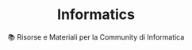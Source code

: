 ---
Type : "tags"
layout : "collections"
title: "Informatics"
subtitle : "📚 Risorse e Materiali per la Community di Informatica"
---